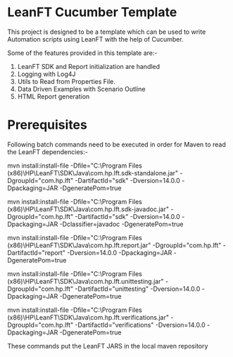 # LeanFT Cucumber Template
This project is designed to be a template which can be used to write Automation scripts using LeanFT with the help of Cucumber. 

Some of the features provided in this template are:-
1. LeanFT SDK and Report initialization are handled
2. Logging with Log4J
3. Utils to Read from Properties File.
4. Data Driven Examples with Scenario Outline
5. HTML Report generation

# Prerequisites
Following batch commands need to be executed in order for Maven to read the LeanFT dependencies:-

mvn install:install-file -Dfile="C:\Program Files (x86)\HP\LeanFT\SDK\Java\com.hp.lft.sdk-standalone.jar" -DgroupId="com.hp.lft" -DartifactId="sdk" -Dversion=14.0.0 -Dpackaging=JAR -DgeneratePom=true

mvn install:install-file -Dfile="C:\Program Files (x86)\HP\LeanFT\SDK\Java\com.hp.lft.sdk-javadoc.jar" -DgroupId="com.hp.lft" -DartifactId="sdk" -Dversion=14.0.0 -Dpackaging=JAR -Dclassifier=javadoc -DgeneratePom=true

mvn install:install-file -Dfile="C:\Program Files (x86)\HP\LeanFT\SDK\Java\com.hp.lft.report.jar" -DgroupId="com.hp.lft" -DartifactId="report" -Dversion=14.0.0 -Dpackaging=JAR -DgeneratePom=true

mvn install:install-file -Dfile="C:\Program Files (x86)\HP\LeanFT\SDK\Java\com.hp.lft.unittesting.jar" -DgroupId="com.hp.lft" -DartifactId="unittesting" -Dversion=14.0.0 -Dpackaging=JAR -DgeneratePom=true

mvn install:install-file -Dfile="C:\Program Files (x86)\HP\LeanFT\SDK\Java\com.hp.lft.verifications.jar" -DgroupId="com.hp.lft" -DartifactId="verifications" -Dversion=14.0.0 -Dpackaging=JAR -DgeneratePom=true

These commands put the LeanFT JARS in the local maven repository
